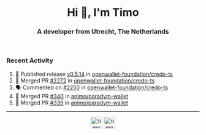 <h1 align="center">Hi 👋, I'm Timo</h1>
<h3 align="center">A developer from Utrecht, The Netherlands</h3>
<br/>
<!-- https://github.com/rahuldkjain/github-profile-readme-generator --!>

<!--  <p align="left"><img src="https://github-readme-stats.vercel.app/api?username=timoglastra&show_icons=true&count_private=true&" alt="timoglastra" /></p> --!>

<!--
Github language stats
<p align="left"><img src="https://github-readme-stats.vercel.app/api/top-langs/?username=timoglastra&layout=compact" alt="timoglastra" /><p>
-->

<!-- Codestats language stats -->
<!-- <p align="left"><img src="https://codestats-readme.vercel.app/api/top-langs/?username=timoglastra&layout=compact&language_count=12" alt="timoglastra" /><p>    --!>
  
<h3>Recent Activity</h3>

<!--START_SECTION:activity-->
1. 🚀 Published release [v0.5.14](https://github.com/openwallet-foundation/credo-ts/releases/tag/v0.5.14) in [openwallet-foundation/credo-ts](https://github.com/openwallet-foundation/credo-ts)
2. 🎉 Merged PR [#2272](https://github.com/openwallet-foundation/credo-ts/pull/2272) in [openwallet-foundation/credo-ts](https://github.com/openwallet-foundation/credo-ts)
3. 🗣 Commented on [#2250](https://github.com/openwallet-foundation/credo-ts/pull/2250#issuecomment-2851054590) in [openwallet-foundation/credo-ts](https://github.com/openwallet-foundation/credo-ts)
4. 🎉 Merged PR [#340](https://github.com/animo/paradym-wallet/pull/340) in [animo/paradym-wallet](https://github.com/animo/paradym-wallet)
5. 🎉 Merged PR [#339](https://github.com/animo/paradym-wallet/pull/339) in [animo/paradym-wallet](https://github.com/animo/paradym-wallet)
<!--END_SECTION:activity-->

---

<p align="center">
<a href="https://twitter.com/timoglastra" target="blank"><img align="center" src="https://cdn.jsdelivr.net/npm/simple-icons@3.0.1/icons/twitter.svg" alt="timoglastra" height="30" width="30" /></a>
<a href="https://linkedin.com/in/timoglastra" target="blank"><img align="center" src="https://cdn.jsdelivr.net/npm/simple-icons@3.0.1/icons/linkedin.svg" alt="timoglastra" height="30" width="30" /></a>
</p>




